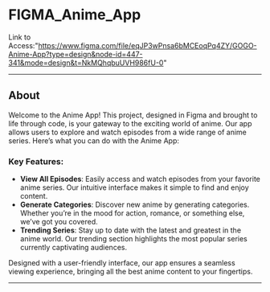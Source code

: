 # FIGMA_Anime_App
Link to Access:"https://www.figma.com/file/eqJP3wPnsa6bMCEoqPq4ZY/GOGO-Anime-App?type=design&node-id=447-341&mode=design&t=NkMQhqbuUVH986fU-0"


---

## About

Welcome to the Anime App! This project, designed in Figma and brought to life through code, is your gateway to the exciting world of anime. Our app allows users to explore and watch episodes from a wide range of anime series. Here’s what you can do with the Anime App:

### Key Features:

- **View All Episodes**: Easily access and watch episodes from your favorite anime series. Our intuitive interface makes it simple to find and enjoy content.
- **Generate Categories**: Discover new anime by generating categories. Whether you’re in the mood for action, romance, or something else, we’ve got you covered.
- **Trending Series**: Stay up to date with the latest and greatest in the anime world. Our trending section highlights the most popular series currently captivating audiences.

Designed with a user-friendly interface, our app ensures a seamless viewing experience, bringing all the best anime content to your fingertips.

---
